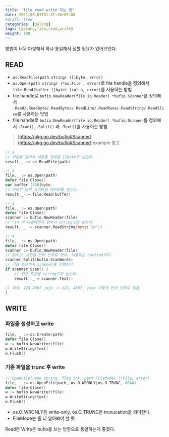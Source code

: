 ```yaml
---
title: "file read write 하는 법"
date: 2021-06-01T01:37:10+09:00
#draft: true
categories: [golang]
tags: [golang,file,read,write]
weight: 100
---
```


방법이 너무 다양해서 하나 통일해서 정할 필요가 있어보인다.

## READ

- `os.ReadFile(path string) ([]byte, error)`
- `os.Open(path string) (*os.File , error)`로 file handle을 정의해서`file.Read(buffer []byte) (int n, error)`를 사용하는 방법
- file handle로 `bufio.NewReader(file io.Reader) *bufio.Scanner`를 정의해서 `.Read/.ReadByte/.ReadBytes/.ReadLine/.ReadRune/.ReadString/.ReadSlice`를 사용하는 방법
- file handle로 `bufio.NewReader(file io.Reader) *bufio.Scanner`를 정의해서 `.Scan(),.Split()` 과 `.Text()`를 사용하는 방법

> [https://pkg.go.dev/bufio#Scanner](https://pkg.go.dev/bufio#Scanner) example 참고

```go
// 1
// 파일을 열어서 내용물 전체를 []byte로 받는다.
result,_ := os.ReadFile(path)

// 2
file,_ := os.Open(path)
defer file.Close()
var buffer [100]byte
// 주어진 버퍼 크기만큼 데이터를 담는다.
result,_ := file.Read(buffer)

// 3
file,_ := os.Open(path)
defer file.Close()
scanner := bufio.NewReader(file)
// '\n'이 나올때까지 읽어서 string으로 받는다.
result, _ := scanner.ReadString(byte('\n'))

// 4
file,_ := os.Open(path)
defer file.Close()
scanner := bufio.NewReader(file)
// Split 기준을 단어 단위로 한다. 디폴트는 newline이다.
scanner.Split(bufio.ScanWords)
// 다음 토큰까지 scanner를 진행한다.
if scanner.Scan() {
    // 읽은 토큰을 string으로 받는다.
	result, _ = scanner.Text()

// 예시: 123 4567 jojo -> 123, 4567, jojo 이렇게 단어 단위로 읽음 
}
```

## WRITE

### 파일을 생성하고 write

```go
file, _ := os.Create(path)
defer file.Close()
w := bufio.NewWriter(file)
w.WriteString(text)
w.Flush()
```

### 기존 파일을 trunc 후 write

```go
// OpenFile(name string, flag int, perm FileMode) (*File, error)
file, _ := os.OpenFile(path, os.O_WRONLY|os.O_TRUNC, 0644)
defer file.Close()
w := bufio.NewWriter(file)
w.WriteString(text)
w.Flush()
```

- os.O_WRONLY은 write-only, os.O_TRUNC은 trunucation을 의미한다.
- FileMode는 좀 더 알아봐야 할 듯

Read든 Write든 bufio를 쓰는 방향으로 통일하는게 좋겠다.
